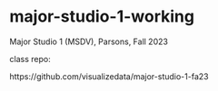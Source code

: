 # major-studio-1-working
Major Studio 1 (MSDV), Parsons, Fall 2023
<p>class repo:</p> https://github.com/visualizedata/major-studio-1-fa23
